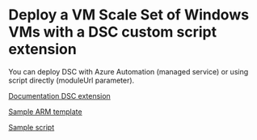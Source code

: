 # Deploy a VM Scale Set of Windows VMs with a DSC custom script extension

You can deploy DSC with Azure Automation (managed service) or using script directly (moduleUrl parameter).

[Documentation DSC extension](https://docs.microsoft.com/en-us/azure/virtual-machines/windows/extensions-dsc-template)

[Sample ARM template](https://github.com/Azure/azure-quickstart-templates/tree/master/201-vmss-automation-dsc)

[Sample script](https://docs.microsoft.com/en-us/azure/virtual-machines/scripts/virtual-machines-windows-powershell-sample-create-iis-using-dsc)